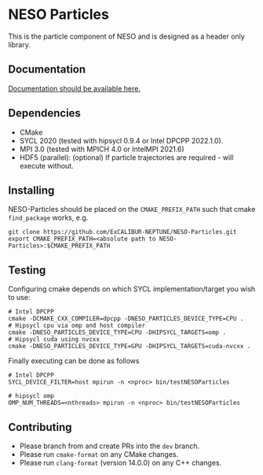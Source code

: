 # NESO Particles

This is the particle component of NESO and is designed as a header only library.

## Documentation

[Documentation should be available here.](https://excalibur-neptune.github.io/NESO-Particles/main/sphinx/html/index.html)

## Dependencies

* CMake 
* SYCL 2020 (tested with hipsycl 0.9.4 or Intel DPCPP 2022.1.0).
* MPI 3.0 (tested with MPICH 4.0 or IntelMPI 2021.6)
* HDF5 (parallel): (optional) If particle trajectories are required - will execute without.

## Installing

NESO-Particles should be placed on the `CMAKE_PREFIX_PATH` such that cmake `find_package` works, e.g.

```
git clone https://github.com/ExCALIBUR-NEPTUNE/NESO-Particles.git
export CMAKE_PREFIX_PATH=<absolute path to NESO-Particles>:$CMAKE_PREFIX_PATH
```

## Testing

Configuring cmake depends on which SYCL implementation/target you wish to use:

```
# Intel DPCPP
cmake -DCMAKE_CXX_COMPILER=dpcpp -DNESO_PARTICLES_DEVICE_TYPE=CPU .
# Hipsycl cpu via omp and host compiler
cmake -DNESO_PARTICLES_DEVICE_TYPE=CPU -DHIPSYCL_TARGETS=omp . 
# Hipsycl cuda using nvcxx
cmake -DNESO_PARTICLES_DEVICE_TYPE=GPU -DHIPSYCL_TARGETS=cuda-nvcxx .
```

Finally executing can be done as follows

```
# Intel DPCPP
SYCL_DEVICE_FILTER=host mpirun -n <nproc> bin/testNESOParticles

# hipsycl omp
OMP_NUM_THREADS=<nthreads> mpirun -n <nproc> bin/testNESOParticles
```

## Contributing

* Please branch from and create PRs into the `dev` branch. 
* Please run `cmake-format` on any CMake changes.
* Please run `clang-format` (version 14.0.0) on any C++ changes.
